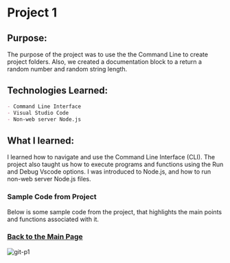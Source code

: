 # Project 1

## Purpose:
The purpose of the project was to use the the Command Line to create project folders.
Also, we created a documentation block to a return a random number and random string length. 

## Technologies Learned:
```markdown
- Command Line Interface 
- Visual Studio Code
- Non-web server Node.js
```

## What I learned:
I learned how to navigate and use the Command Line Interface (CLI). The project also taught us how to execute programs and functions using the Run and Debug Vscode options. I was introduced to Node.js, and how to run non-web server Node.js files. 

### Sample Code from Project
Below is some sample code from the project, that highlights the main points and functions associated with it. 



### [Back to the Main Page](http://uo-cit-bradyr57.github.io/bradyr57.github.io/)

![git-p1](https://user-images.githubusercontent.com/105069118/171967249-d9b80b4e-9573-4931-bd30-119c6cb50971.png)
